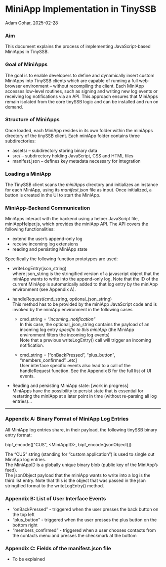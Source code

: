 # MiniApp Implementation in TinySSB
Adam Gohar, 2025-02-28

### Aim  
This document explains the process of implementing JavaScript-based MiniApps in TinySSB.

### Goal of MiniApps  
The goal is to enable developers to define and dynamically insert custom MiniApps into TinySSB clients which are capable of running a full web-browser environment – without recompiling the client. Each MiniApp accesses low-level routines, such as signing and writing new log events or receiving log notifications via an API. This approach ensures that MiniApps remain isolated from the core tinySSB logic and can be installed and run on demand.

### Structure of MiniApps
Once loaded, each MiniApp resides in its own folder within the miniApps directory of the tinySSB client. Each miniApp folder contains three subdirectories:

* assets/ – subdirectory storing binary data  
* src/ – subdirectory holding JavaScript, CSS and HTML files  
* manifest.json – defines key metadata necessary for integration

### Loading a MiniApp
The TinySSB client scans the *miniApps* directory and initializes an instance for each MiniApp, using its *manifest.json* file as input. Once initialized, a button is created in the UI to start the MiniApp.

### MiniApp-Backend Communication
MiniApps interact with the backend using a helper JavaScript file, miniAppHelper.js, which provides the miniApp API. The API covers the following functionalities:

- extend the user’s append-only log  
- receive incoming log extensions  
- reading and persisting MiniApp state

Specifically the following function prototypes are used:

- writeLogEntry(json\_string)  
  where json\_string is the stringified version of a javascript object that the miniApp wants to write into the append-only log. Note that the ID of the current MiniApp is automatically added to that log entry by the miniApp environment (see Appendix A).

- handleRequest(cmd\_string, optional\_json\_string)  
  This method has to be provided by the miniApp JavaScript code and is invoked by the miniApp environment in the following cases

  - cmd\_string \= “*incoming\_notification”*  
    In this case, the optional\_json\_string contains the payload of an incoming log entry *specific to this miniApp* (the MiniApp environment filters the incoming log events)  
    Note that a previous writeLogEntry() call will trigger an incoming notification.

  - cmd\_string \= \[“onBackPressed”, “plus\_button”, “members\_confirmed”...etc\]  
    User interface specific events also lead to a call of the handleRequest function. See the Appendix B for the full list of UI events.

- Reading and persisting MiniApp state: \[work in progress\]  
  MiniApps have the possibility to persist state that is essential for restarting the miniApp at a later point in time (without re-parsing all log entries)...

---

### Appendix A: Binary Format of MiniApp Log Entries

All MiniApp log entries share, in their payload, the following tinySSB binary entry format:

bipf\_encode(\["CUS", \<MiniAppID\>, bipf\_encode(jsonObject)\])

The “CUS” string (standing for “custom application”) is used to single out MiniApp log entries.  
The MiniAppID is a globally unique binary blob (public key of the MiniApp’s feed).  
The jsonObject payload that the miniApp wants to write into a log is the third list entry. Note that this is the object that was passed in the json stringified format to the writeLogEntry() method.

### Appendix B: List of User Interface Events

- “onBackPressed” \- triggered when the user presses the back button on the top left  
- “plus\_button” \- triggered when the user presses the plus button on the bottom right  
- “members\_confirmed” \- triggered when a user chooses contacts from the contacts menu and presses the checkmark at the bottom

### Appendix C: Fields of the manifest.json file

- To be explained